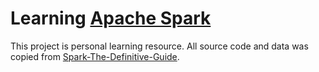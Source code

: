 # Learning [Apache Spark](https://spark.apache.org/)

This project is personal learning resource. All source code and data was copied from [Spark-The-Definitive-Guide](https://github.com/databricks/Spark-The-Definitive-Guide).